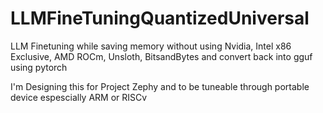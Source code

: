 # LLMFineTuningQuantizedUniversal
LLM Finetuning while saving memory without using Nvidia, Intel x86 Exclusive, AMD ROCm, Unsloth, BitsandBytes and convert back into gguf using pytorch

I'm Designing this for Project Zephy and to be tuneable through portable device espescially ARM or RISCv
